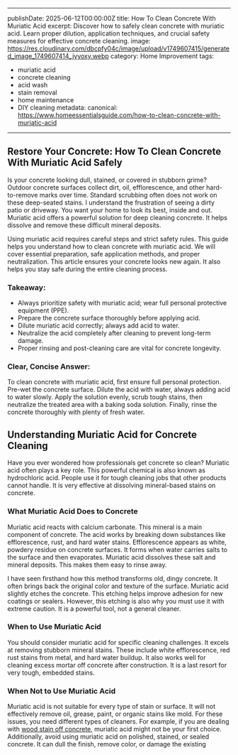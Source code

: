 
---
publishDate: 2025-06-12T00:00:00Z
title: How To Clean Concrete With Muriatic Acid
excerpt: Discover how to safely clean concrete with muriatic acid. Learn proper dilution, application techniques, and crucial safety measures for effective concrete cleaning.
image: https://res.cloudinary.com/dbcpfy04c/image/upload/v1749607415/generated_image_1749607414_jyyoxy.webp
category: Home Improvement
tags:
  - muriatic acid
  - concrete cleaning
  - acid wash
  - stain removal
  - home maintenance
  - DIY cleaning
metadata:
  canonical: https://www.homeessentialsguide.com/how-to-clean-concrete-with-muriatic-acid
---

## Restore Your Concrete: How To Clean Concrete With Muriatic Acid Safely

Is your concrete looking dull, stained, or covered in stubborn grime? Outdoor concrete surfaces collect dirt, oil, efflorescence, and other hard-to-remove marks over time. Standard scrubbing often does not work on these deep-seated stains. I understand the frustration of seeing a dirty patio or driveway. You want your home to look its best, inside and out. Muriatic acid offers a powerful solution for deep cleaning concrete. It helps dissolve and remove these difficult mineral deposits.

Using muriatic acid requires careful steps and strict safety rules. This guide helps you understand how to clean concrete with muriatic acid. We will cover essential preparation, safe application methods, and proper neutralization. This article ensures your concrete looks new again. It also helps you stay safe during the entire cleaning process.

### Takeaway:

*   Always prioritize safety with muriatic acid; wear full personal protective equipment (PPE).
*   Prepare the concrete surface thoroughly before applying acid.
*   Dilute muriatic acid correctly; always add acid to water.
*   Neutralize the acid completely after cleaning to prevent long-term damage.
*   Proper rinsing and post-cleaning care are vital for concrete longevity.

### Clear, Concise Answer:

To clean concrete with muriatic acid, first ensure full personal protection. Pre-wet the concrete surface. Dilute the acid with water, always adding acid to water slowly. Apply the solution evenly, scrub tough stains, then neutralize the treated area with a baking soda solution. Finally, rinse the concrete thoroughly with plenty of fresh water.

## Understanding Muriatic Acid for Concrete Cleaning

Have you ever wondered how professionals get concrete so clean? Muriatic acid often plays a key role. This powerful chemical is also known as hydrochloric acid. People use it for tough cleaning jobs that other products cannot handle. It is very effective at dissolving mineral-based stains on concrete.

### What Muriatic Acid Does to Concrete

Muriatic acid reacts with calcium carbonate. This mineral is a main component of concrete. The acid works by breaking down substances like efflorescence, rust, and hard water stains. Efflorescence appears as white, powdery residue on concrete surfaces. It forms when water carries salts to the surface and then evaporates. Muriatic acid dissolves these salt and mineral deposits. This makes them easy to rinse away.

I have seen firsthand how this method transforms old, dingy concrete. It often brings back the original color and texture of the surface. Muriatic acid slightly etches the concrete. This etching helps improve adhesion for new coatings or sealers. However, this etching is also why you must use it with extreme caution. It is a powerful tool, not a general cleaner.

### When to Use Muriatic Acid

You should consider muriatic acid for specific cleaning challenges. It excels at removing stubborn mineral stains. These include white efflorescence, red rust stains from metal, and hard water buildup. It also works well for cleaning excess mortar off concrete after construction. It is a last resort for very tough, embedded stains.

### When Not to Use Muriatic Acid

Muriatic acid is not suitable for every type of stain or surface. It will not effectively remove oil, grease, paint, or organic stains like mold. For these issues, you need different types of cleaners. For example, if you are dealing with [wood stain off concrete](https://homeessentialsguide.com/how-to-clean-wood-stain-off-concrete), muriatic acid might not be your first choice. Additionally, avoid using muriatic acid on polished, stained, or sealed concrete. It can dull the finish, remove color, or damage the existing